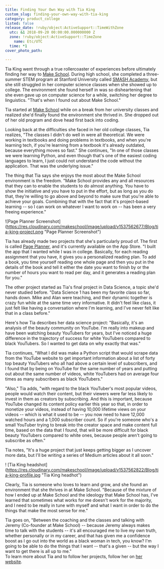 ```yaml
---
title: Finding Your Own Way with Tia King
custom_slug: finding-your-own-way-with-tia-king
category: product_college
listed: false
release_date: !ruby/object:ActiveSupport::TimeWithZone
  utc: &1 2018-09-20 00:00:00.000000000 Z
  zone: !ruby/object:ActiveSupport::TimeZone
    name: Etc/UTC
  time: *1
cover_photo_path: 

---
```

Tia King went through a true rollercoaster of experiences before ultimately finding her way to [Make School](https://www.makeschool.com/product-college?utm_source=medium&utm_medium=referral&utm_campaign=medium-student-spotlight-tia-king&utm_content=). During high school, she completed a three-summer STEM program at Stanford University called [SMASH Academy](http://old.lpfi.org/programs/smash/), but she still struggled in her computer science classes when she showed up to college. The environment she found herself in was so disheartening that she even gave up on computer science for a while, switching her degree to linguistics. "That's when I found out about Make School."

Tia started at [Make School](https://www.makeschool.com/?utm_source=medium&utm_medium=referral&utm_campaign=medium-student-spotlight-tia-king&utm_content=) while on a break from her university classes and realized she'd finally found the environment she thrived in. She dropped out of her old program and dove head first back into coding.

Looking back at the difficulties she faced in her old college classes, Tia realizes, "The classes I didn't do well in were all theoretical. We were working in textbooks and doing problems in textbooks, and when you're learning tech, if you're learning from a textbook it's already outdated, because everything moves so fast." She continues, "In one of those classes we were learning Python, and even though that's one of the easiest coding languages to learn, I just could not understand the code without the application. That was the underlying issue."

The thing that Tia says she enjoys the most about the Make School environment is the freedom. "Make School provides any and all resources that they can to enable the students to do almost anything. You have to show the initiative and you have to put in the effort, but as long as you do that, they're willing to go above and beyond to make sure that you're able to achieve your goals. Combining that with the fact that it's project-based learning -- so I can work on whatever I want to work on -- has been a very freeing experience."

![Page Planner Screenshot] (https://res.cloudinary.com/makeschool/image/upload/v1537562677/Blog/tia-king-project.png "Page Planner Screenshot")

Tia has already made two projects that she's particularly proud of. The first is called [Page Planner](https://itunes.apple.com/us/app/pageplanner/id1361836039?mt=8), and it's currently available on the App Store. "I built the app that I wanted while I was in college. Basically, for each reading assignment that you have, it gives you a personalized reading plan. To add a book, you time yourself reading one whole page and then you put in the details of the book and tell it either the date you want to finish by or the number of hours you want to read per day, and it generates a reading plan for you."

The other project started as Tia's final project in Data Science, a topic she'd never studied before. "Data Science 1 has been my favorite class so far, hands down. Mike and Alan were teaching, and their dynamic together is crazy fun while at the same time very informative. It didn't feel like class, it just felt like having a conversation where I'm learning, and I've never felt like that in a class before."

Here's how Tia describes her data science project: "Basically, it's an analysis of the beauty community on YouTube. I'm really into makeup and have been watching beauty YouTubers for years, but I've noticed a huge difference in the trajectory of success for white YouTubers compared to black YouTubers. So I wanted to get data on why exactly that was."

Tia continues, "What I did was make a Python script that would scrape data from the YouTube website to get important information about a list of forty top beauty YouTubers who all had above a certain level of subscribers, and I found that by being on YouTube for the same number of years and putting out about the same number of videos, white YouTubers had on average four times as many subscribers as black YouTubers."

"Also," Tia adds, "with regard to the black YouTuber's most popular videos, people would watch their content, but their viewers were far less likely to invest in them as creators by subscribing. And this is important, because YouTube changed its content policy earlier this year so that, in order to monetize your videos, instead of having 10,000 lifetime views on your videos -- which is what it used to be -- you now need to have 12,000 watched hours and a 1,000 subscriber count. So if you're someone who's a small YouTuber trying to break into the creator space and make content full time, based on the data that I found, that will be more difficult for black beauty YouTubers compared to white ones, because people aren't going to subscribe as often."

Tia notes, "It's a huge project that just keeps getting bigger as I uncover more data, but I'll be writing a series of Medium articles about it all soon."

! [Tia King headshot] (https://res.cloudinary.com/makeschool/image/upload/v1537562822/Blog/tia-king-profile.jpg "Tia King headhot")

Clearly, Tia is someone who loves to learn and grow, and she found an environment that she thrives in at Make School. "Because of the mixture of how I ended up at Make School and the ideology that Make School has, I've learned that sometimes what works for me doesn't work for the majority, and I need to be really in tune with myself and what I want in order to do the things that make the most sense for me."

Tia goes on, "Between the coaching and the classes and talking with Jeremy (Co-founder at Make School) -- because Jeremy always makes time to talk with the students -- it's all encouraged me to live my own truth, whether personally or in my career, and that has given me a confidence boost as I go out into the world as a black woman in tech, you know? I'm going to be able to do the things that I want -- that's a given -- but the way I want to get there is all up to me."\
To learn more about Tia and to follow her projects, follow her on [her website](https://www.makeschool.com/portfolio/TJ-King?utm_source=medium&utm_medium=referral&utm_campaign=medium-student-spotlight-tia-king&utm_content=).